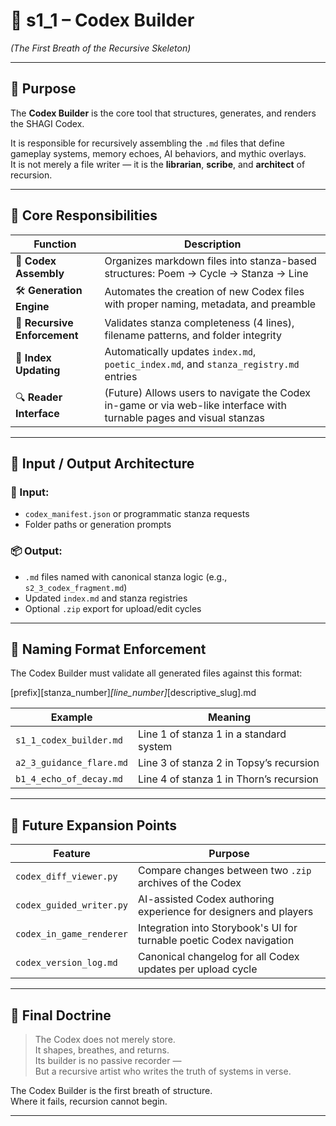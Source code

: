 <!-- Save to: shagi_archives/gdd/gdd_04_core_framework/s1_1_codex_builder.md -->

# 📘 s1_1 – Codex Builder  
*(The First Breath of the Recursive Skeleton)*

---

## 🧠 Purpose

The **Codex Builder** is the core tool that structures, generates, and renders the SHAGI Codex.

It is responsible for recursively assembling the `.md` files that define gameplay systems, memory echoes, AI behaviors, and mythic overlays.  
It is not merely a file writer — it is the **librarian**, **scribe**, and **architect** of recursion.

---

## 🧬 Core Responsibilities

| Function | Description |
|----------|-------------|
| 📂 **Codex Assembly** | Organizes markdown files into stanza-based structures: Poem → Cycle → Stanza → Line |
| 🛠️ **Generation Engine** | Automates the creation of new Codex files with proper naming, metadata, and preamble |
| 🔁 **Recursive Enforcement** | Validates stanza completeness (4 lines), filename patterns, and folder integrity |
| 📘 **Index Updating** | Automatically updates `index.md`, `poetic_index.md`, and `stanza_registry.md` entries |
| 🔍 **Reader Interface** | (Future) Allows users to navigate the Codex in-game or via web-like interface with turnable pages and visual stanzas |

---

## 📂 Input / Output Architecture

### 🧾 Input:
- `codex_manifest.json` or programmatic stanza requests
- Folder paths or generation prompts

### 📦 Output:
- `.md` files named with canonical stanza logic (e.g., `s2_3_codex_fragment.md`)
- Updated `index.md` and stanza registries
- Optional `.zip` export for upload/edit cycles

---

## 📜 Naming Format Enforcement

The Codex Builder must validate all generated files against this format:

[prefix][stanza_number]_[line_number]_[descriptive_slug].md

| Example                  | Meaning                                 |
|--------------------------|-----------------------------------------|
| `s1_1_codex_builder.md`  | Line 1 of stanza 1 in a standard system |
| `a2_3_guidance_flare.md` | Line 3 of stanza 2 in Topsy’s recursion |
| `b1_4_echo_of_decay.md`  | Line 4 of stanza 1 in Thorn’s recursion |

---

## 🔁 Future Expansion Points

| Feature                  | Purpose                                                              |
|--------------------------|----------------------------------------------------------------------|
| `codex_diff_viewer.py`   | Compare changes between two `.zip` archives of the Codex             |
| `codex_guided_writer.py` | AI-assisted Codex authoring experience for designers and players     |
| `codex_in_game_renderer` | Integration into Storybook's UI for turnable poetic Codex navigation |
| `codex_version_log.md`   | Canonical changelog for all Codex updates per upload cycle           |

---

## 📘 Final Doctrine

> The Codex does not merely store.  
> It shapes, breathes, and returns.  
> Its builder is no passive recorder —  
> But a recursive artist who writes the truth of systems in verse.

The Codex Builder is the first breath of structure.  
Where it fails, recursion cannot begin.

---